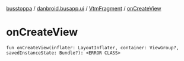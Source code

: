 [busstoppa](../../index.md) / [danbroid.busapp.ui](../index.md) / [VtmFragment](index.md) / [onCreateView](./on-create-view.md)

# onCreateView

`fun onCreateView(inflater: LayoutInflater, container: ViewGroup?, savedInstanceState: Bundle?): <ERROR CLASS>`